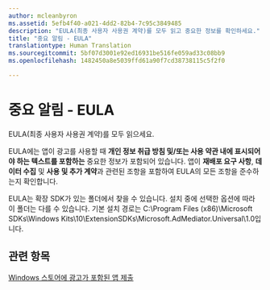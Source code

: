 ```yaml
---
author: mcleanbyron
ms.assetid: 5efb4f40-a021-4dd2-82b4-7c95c3849485
description: "EULA(최종 사용자 사용권 계약)를 모두 읽고 중요한 정보를 확인하세요."
title: "중요 알림 - EULA"
translationtype: Human Translation
ms.sourcegitcommit: 5bf07d3001e92ed16931be516fe059ad33c08bb9
ms.openlocfilehash: 1482450a8e5039ffd61a90f7cd38738115c5f2f0

---
```


# 중요 알림 - EULA




EULA(최종 사용자 사용권 계약)를 모두 읽으세요.

EULA에는 앱이 광고를 사용할 때 **개인 정보 취급 방침 및/또는 사용 약관 내에 표시되어야 하는 텍스트를 포함하는** 중요한 정보가 포함되어 있습니다. 앱이 **재배포 요구 사항**, **데이터 수집** 및 **사용 및 추가 계약**과 관련된 조항을 포함하여 EULA의 모든 조항을 준수하는지 확인합니다.

EULA는 확장 SDK가 있는 폴더에서 찾을 수 있습니다. 설치 중에 선택한 옵션에 따라 이 폴더는 다를 수 있습니다. 기본 설치 경로는 C:\\Program Files (x86)\\Microsoft SDKs\\Windows Kits\\10\\ExtensionSDKs\\Microsoft.AdMediator.Universal\\1.0입니다.

## 관련 항목

[Windows 스토어에 광고가 포함된 앱 제출](submit-an-app-with-ads-to-the-windows-store.md)

 

 



<!--HONumber=Aug16_HO3-->


